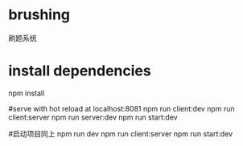 # brushing
刷题系统

# install dependencies
npm install

#serve with hot reload at localhost:8081
npm run client:dev
npm run client:server
npm run server:dev
npm run start:dev

#启动项目同上
npm run dev
npm run client:server
npm run start:dev


